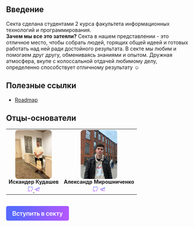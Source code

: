 ## Введение
Секта сделана студентами 2 курса факультета информационных технологий и программирования.
<br>
**Зачем мы все это затеяли?** Секта в нашем представлении - это отличное место, чтобы собрать людей, горящих общей идеей и готовых работать над ней ради достойного результата. В секте мы любим и помогаем друг другу, обмениваясь знаниями и опытом. Дружная атмосфера, вкупе с колоссальной отдачей любимому делу, определенно способствует отличному результату ☺️

## Полезные ссылки

* [Roadmap](https://github.com/websect-itmo/Roadmap)

## Отцы-основатели

<table>
    <tr>
        <td align="center">
            <img src="../assets/team/iskander.jpeg" width="100"  style="margin-bottom: -4px; border-radius: 8px;"
                alt="Искандер Кудашев"/>
                <br />
                <b>Искандер Кудашев</b>
                <div style="margin-top: 4px">
                <a
                    href="https://github.com/iskander-faggod"
                    title="GitHub"
                    >
                    <img
                        width="16"
                        height="16"
                        src="../assets/images/github.svg"/>
                        </a>
                <a
                    href="https://t.me/faggod"
                    title="Telegram"
                    ><img
                        width="16"
                        src="../assets/images/telegram.svg"
                /></a>
            </div>
        </td>
        <td align="center">
                <img
                    src="../assets/team/sasha.jpeg"
                    width="100"
                    style="margin-bottom: -4px; border-radius: 8px;"
                    alt="Александр Мирошниченко"
                /><br /><b>Александр Мирошниченко</b>
            <div style="margin-top: 4px">
                <a
                    href="https://github.com/sashafromlibertalia"
                    title="GitHub"
                    > <img
                        width="16"
                        height="16"
                        src="../assets/images/github.svg"/></a>
                <a
                    href="https://t.me/sashafromlibertalia"
                    title="Telegram"
                    ><img
                        width="16"
                        src="../assets/images/telegram.svg"
                /></a>
            </div>
        </td>
    </tr>
</table>

<br/>

<div>
<a href="https://t.me/faggod">
<img height="40" alt="enter" src="../assets/images/enter.png"/>
</a>
</div>
